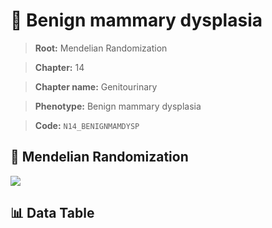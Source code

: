 # 🧪 Benign mammary dysplasia

> **Root:** Mendelian Randomization

> **Chapter:** 14  

> **Chapter name:** Genitourinary

> **Phenotype:** Benign mammary dysplasia  

> **Code:** `N14_BENIGNMAMDYSP`

## 🧬 Mendelian Randomization  

<img src="/MR/Figures/Forward/N14_BENIGNMAMDYSP.png"/>

## 📊 Data Table

<CsvTableMRF src="/MR/Data/Forward/N14_BENIGNMAMDYSP.csv"/>
